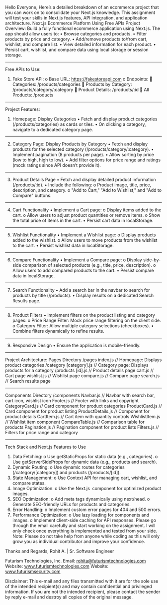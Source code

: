Hello Everyone,
Here’s a detailed breakdown of an ecommerce project that you can work on to consolidate your Next.js knowledge. This assignment will test your skills in Next.js features, API integration, and application architecture.
Next.js Ecommerce Platform Using Free APIs
Project Overview:
Build a fully functional ecommerce application using Next.js. The app should allow users to:
•	Browse categories and products.
•	Filter products by price and category.
•	Add/remove products to/from cart, wishlist, and compare list.
•	View detailed information for each product.
•	Persist cart, wishlist, and compare data using local storage or session storage.
________________________________________
Free APIs to Use:
1.	Fake Store API: 
o	Base URL: https://fakestoreapi.com
o	Endpoints: 
	Categories: /products/categories
	Products by Category: /products/category/:category
	Product Details: /products/:id
	All Products: /products
________________________________________
Project Features:
1. Homepage: Display Categories
•	Fetch and display product categories (/products/categories) as cards or tiles.
•	On clicking a category, navigate to a dedicated category page.
________________________________________
2. Category Page: Display Products by Category
•	Fetch and display products for the selected category (/products/category/:category).
•	Implement pagination (8 products per page).
•	Allow sorting by price (low to high, high to low).
•	Add filter options for price range and ratings (mock ratings since API doesn’t provide it).
________________________________________
3. Product Details Page
•	Fetch and display detailed product information (/products/:id).
•	Include the following: 
o	Product image, title, price, description, and category.
o	"Add to Cart," "Add to Wishlist," and "Add to Compare" buttons.
________________________________________
4. Cart Functionality
•	Implement a Cart page: 
o	Display items added to the cart.
o	Allow users to adjust product quantities or remove items.
o	Show the total price of items in the cart.
•	Persist cart data in localStorage.
________________________________________
5. Wishlist Functionality
•	Implement a Wishlist page: 
o	Display products added to the wishlist.
o	Allow users to move products from the wishlist to the cart.
•	Persist wishlist data in localStorage.
________________________________________
6. Compare Functionality
•	Implement a Compare page: 
o	Display side-by-side comparison of selected products (e.g., title, price, description).
o	Allow users to add compared products to the cart.
•	Persist compare data in localStorage.
________________________________________
7. Search Functionality
•	Add a search bar in the navbar to search for products by title (/products).
•	Display results on a dedicated Search Results page.
________________________________________
8. Product Filters
•	Implement filters on the product listing and category pages: 
o	Price Range Filter: Mock price range filtering on the client side.
o	Category Filter: Allow multiple category selections (checkboxes).
•	Combine filters dynamically to refine results.
________________________________________
9. Responsive Design
•	Ensure the application is mobile-friendly.
________________________________________
Project Architecture:
Pages Directory
/pages
  index.js               // Homepage: Displays product categories
  /category
    [category].js        // Category page: Displays products for a category
  /products
    [id].js              // Product details page
  cart.js                // Cart page
  wishlist.js            // Wishlist page
  compare.js             // Compare page
  search.js              // Search results page
________________________________________
Components Directory
/components
  Navbar.js              // Navbar with search bar, cart icon, wishlist icon
  Footer.js              // Footer with links and copyright
  CategoryCard.js        // Card component for product categories
  ProductCard.js         // Card component for product listing
  ProductDetails.js      // Component for product details
  CartItem.js            // Cart item with quantity controls
  WishlistItem.js        // Wishlist item component
  CompareTable.js        // Comparison table for products
  Pagination.js          // Pagination component for product lists
  Filters.js             // Filters for price range and category
________________________________________
Tech Stack and Next.js Features to Use
1.	Data Fetching: 
o	Use getStaticProps for static data (e.g., categories).
o	Use getServerSideProps for dynamic data (e.g., products and search).
2.	Dynamic Routing: 
o	Use dynamic routes for categories (/category/[category]) and products (/products/[id]).
3.	State Management: 
o	Use Context API for managing cart, wishlist, and compare states.
4.	Image Optimization: 
o	Use the Next.js <Image> component for optimized product images.
5.	SEO Optimization: 
o	Add meta tags dynamically using next/head.
o	Generate SEO-friendly URLs for products and categories.
6.	Error Handling: 
o	Implement custom error pages for 404 and 500 errors.
7.	Performance Optimization: 
o	Use lazy loading for components and images.
o	Implement client-side caching for API responses.
Please go through the email carefully and start working on the assignment. I will only check once everything is implemented and tested from your side.
Note: Please do not take help from anyone while coding as this will only grow you as individual contributor and improve your confidence.

Thanks and Regards,
Rohit A. | Sr. Software Engineer
 
Futurism Technologies, Inc.
Email: rohita@futurismtechnologies.com 
Website: www.futurismtechnologies.com
Website: www.futurismsecurity.com

 

Disclaimer: This e-mail and any files transmitted with it are for the sole use of the intended recipient(s) and may contain confidential and privileged information. If you are not the intended recipient, please contact the sender by reply e-mail and destroy all copies of the original message. 
